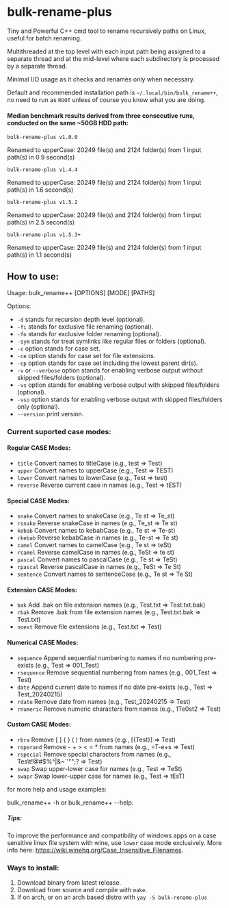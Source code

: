 # bulk-rename-plus
Tiny and Powerful C++ cmd tool to rename recursively paths on Linux, useful for batch renaming.

Multithreaded at the top level with each input path being assigned to a separate thread and at the mid-level where each subdirectory is processed by a separate thread.

Minimal I/O usage as it checks and renames only when necessary.

Default and recommended installation path is `~/.local/bin/bulk_rename++`, no need to run as `ROOT` unless of course you know what you are doing.

#### Median benchmark results derived from three consecutive runs, conducted on the same ~50GB HDD path:

`bulk-rename-plus v1.0.0`

Renamed to upperCase: 20249 file(s) and 2124 folder(s) from 1 input path(s) in 0.9 second(s)

`bulk-rename-plus v1.4.4`

Renamed to upperCase: 20249 file(s) and 2124 folder(s) from 1 input path(s) in 1.6 second(s)

`bulk-rename-plus v1.5.2`

Renamed to upperCase: 20249 file(s) and 2124 folder(s) from 1 input path(s) in 2.5 second(s)

`bulk-rename-plus v1.5.3+`

Renamed to upperCase: 20249 file(s) and 2124 folder(s) from 1 input path(s) in 1.1 second(s)

## How to use:

Usage: bulk_rename++ [OPTIONS] [MODE] [PATHS]

Options: 
- `-d` stands for recursion depth level (optional).
- `-fi` stands for exclusive file renaming (optional).
- `-fo` stands for exclusive folder renaming (optional).
- `-sym` stands for treat symlinks like regular files or folders (optional).
- `-c` option stands for case set.
- `-ce` option stands for case set for file extensions.
- `-cp` option stands for case set including the lowest parent dir(s).
- `-v` or `--verbose` option stands for enabling verbose output without skipped files/folders (optional).
- `-vs` option stands for enabling verbose output with skipped files/folders (optional).
- `-vso` option stands for enabling verbose output with skipped files/folders only (optional).
- `--version` print version.

### Current suported case modes: 

#### Regular CASE Modes:
- `title`      Convert names to titleCase (e.g., test => Test)
- `upper`      Convert names to upperCase (e.g., Test => TEST)
- `lower`      Convert names to lowerCase (e.g., Test => test)
- `reverse`    Reverse current case in names (e.g., Test => tEST)
#### Special CASE Modes:
- `snake`      Convert names to snakeCase (e.g., Te st => Te_st)
- `rsnake`     Reverse snakeCase in names (e.g., Te_st => Te st)
- `kebab`      Convert names to kebabCase (e.g., Te st => Te-st)
- `rkebab`     Reverse kebabCase in names (e.g., Te-st => Te st)
- `camel`      Convert names to camelCase (e.g., Te st => teSt)
- `rcamel`     Reverse camelCase in names (e.g., TeSt => te st)
- `pascal`     Convert names to pascalCase (e.g., Te st => TeSt)
- `rpascal`    Reverse pascalCase in names (e.g., TeSt => Te St)
- `sentence`   Convert names to sentenceCase (e.g., Te st => Te St)
#### Extension CASE Modes:
- `bak`        Add .bak on file extension names (e.g., Test.txt => Test.txt.bak)
- `rbak`       Remove .bak from file extension names (e.g., Test.txt.bak => Test.txt)
- `noext`      Remove file extensions (e.g., Test.txt => Test)
#### Numerical CASE Modes:
- `sequence`  Append sequential numbering to names if no numbering pre-exists (e.g., Test => 001_Test)
- `rsequence` Remove sequential numbering from names (e.g., 001_Test => Test)
- `date`       Append current date to names if no date pre-exists (e.g., Test => Test_20240215)
- `rdate`      Remove date from names (e.g., Test_20240215 => Test)
- `rnumeric`   Remove numeric characters from names (e.g., 1Te0st2 => Test)
#### Custom CASE Modes:
- `rbra`       Remove [ ] { } ( ) from names (e.g., [{Test}] => Test)
- `roperand`   Remove - + > < = * from names (e.g., =T-e+s<t> => Test)
- `rspecial`   Remove special characters from names (e.g., Tes\t!@#$%^|&~`'\"\";? => Test)
- `swap`       Swap upper-lower case for names (e.g., Test => TeSt)
- `swapr`      Swap lower-upper case for names (e.g., Test => tEsT)

for more help and usage examples:

bulk_rename++ -h or bulk_rename++ --help.
##### Tips:
To improve the performance and compatibility of windows apps on a case sensitive linux file system with wine, use `lower` case mode exclusively.
More info here: https://wiki.winehq.org/Case_Insensitive_Filenames.

### Ways to install:

1. Download binary from latest release.
2. Download from source and compile with `make`.
3. If on arch, or on an arch based distro with `yay -S bulk-rename-plus`




